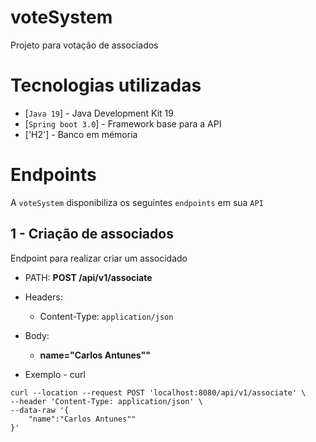 # voteSystem

Projeto para votação de associados

# Tecnologias utilizadas

- [`Java 19`] - Java Development Kit 19
- [`Spring boot 3.0`] - Framework base para a API
- ['H2'] - Banco em mémoria

# Endpoints

A `voteSystem` disponibiliza os seguintes `endpoints` em sua `API`

## 1 - Criação de associados

Endpoint para realizar criar um associdado

- PATH: **POST /api/v1/associate**
- Headers:
    - Content-Type: `application/json`
- Body:
    - **name="Carlos Antunes""**

- Exemplo - curl

```
curl --location --request POST 'localhost:8080/api/v1/associate' \
--header 'Content-Type: application/json' \
--data-raw '{
    "name":"Carlos Antunes""
}'
```
